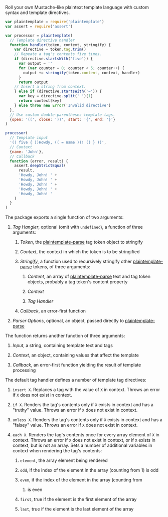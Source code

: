 Roll your own Mustache-like plaintext template language with custom
syntax and template directives.

```javascript
var plaintemplate = require('plaintemplate')
var assert = require('assert')

var processor = plaintemplate(
  // Template directive handler
  function handler(token, context, stringify) {
    var directive = token.tag.trim()
    // Repeate a tag's contents five times.
    if (directive.startsWith('five')) {
      var output = ''
      for (var counter = 0; counter < 5; counter++) {
        output += stringify(token.content, context, handler)
      }
      return output
    // Insert a string from context.
    } else if (directive.startsWith('=')) {
      var key = directive.split(' ')[1]
      return context[key]
    } else throw new Error('Invalid directive')
  },
  // Use custom double-parentheses template tags.
  {open: '((', close: '))', start: '{', end: '}'}
)

processor(
  // Template input
  '(( five { ))Howdy, (( = name ))! (( } ))',
  // Context
  {name: 'John'},
  // Callback
  function (error, result) {
    assert.deepStrictEqual(
      result,
      'Howdy, John! ' +
      'Howdy, John! ' +
      'Howdy, John! ' +
      'Howdy, John! ' +
      'Howdy, John! '
    )
  }
)
```

The package exports a single function of two arguments:

1. _Tag Hangler_, optional (omit with `undefined`), a function of three
   arguments:

    1. _Token_, the [plaintemplate-parse][parse] tag token object to
       stringify

    2. _Context_, the context in which the token is to be stringified

    3. _Stringify_, a function used to recursively stringify other
       [plaintemplate-parse][parse] tokens, of three arguments:

        1. _Content_, an array of [plaintemplate-parse][parse] text and
           tag token objects, probably a tag token's content property

        2. _Context_

        3. _Tag Handler_

    4. _Callback_, an error-first function

2. _Parser Options_, optional, an object, passed directly to
   [plaintemplate-parse][parse]

The function returns another function of three arguments:

1. _Input_, a string, containing template text and tags

2. _Context_, an object, containing values that affect the template

3. _Callback_, an error-first function yielding the result of template
   processing

The default tag handler defines a number of template tag directives:

1. `insert X`. Replaces a tag with the value of `X` in context. Throws
   an error if `X` does not exist in context.

2. `if X`. Renders the tag's contents only if `X` exists in context and
   has a "truthy" value. Throws an error if `X` does not exist in context.

3. `unless X`. Renders the tag's contents only if `X` exists in context
   and has a "falsey" value. Throws an error if `X` does not exist in
   context.

4. `each X`. Renders the tag's contents once for every array element of
   `X` in context. Throws an error if `X` does not exist in context,
   or if `X` exists in context, but is not an array. Sets a number of
   additional variables in context when rendering the tag's contents:

    1. `element`, the array element being rendered

    2. `odd`, if the index of the element in the array (counting from 1)
       is odd

    3. `even`, if the index of the element in the array (counting from
       1) is even

    4. `first`, true if the element is the first element of the array

    5. `last`, true if the element is the last element of the array

[parse]: https://www.npmjs.com/packages/plaintemplate-parse
